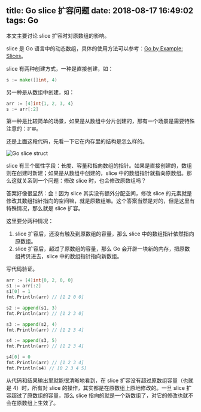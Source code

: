 title: Go slice 扩容问题
date: 2018-08-17 16:49:02
tags: Go
---

本文主要讨论 slice 扩容时对原数组的影响。

<!-- more -->

slice 是 Go 语言中的动态数组，具体的使用方法可以参考：[Go by Example: Slices](https://gobyexample.com/slices)。

slice 有两种创建方式，一种是直接创建，如：

``` go
s := make([]int, 4)
```

另一种是从数组中创建，如：
``` go
arr := [4]int{1, 2, 3, 4}
s := arr[:2]
```

第一种是比较简单的场景，如果是从数组中分片创建的，那有一个场景是需要特殊注意的：`扩容`。

还是上面这段代码，先看一下它在内存里的结构是怎么样的。

![Go slice struct](http://findingsea-blog-images.qiniudn.com/Go%20slice%20struct.png)

slice 有三个属性字段：长度、容量和指向数组的指针。如果是直接创建的，数组则在创建时新建；如果是从数组中创建的，slice 中的数组指针就指向原数组。那么这就关系到一个问题：修改 slice 时，也会修改原数组吗？

答案好像很显然：会！因为 slice 其实没有额外分配空间，修改 slice 的元素就是修改其数组指针指向的空间嘛，就是原数组嘛。这个答案当然是对的，但是这里有特殊情况，那么就是 slice 扩容。

这里要分两种情况：

1. slice 扩容后，还没有触及到原数组的容量，那么 slice 中的数组指针依然指向原数组。
2. slice 扩容后，超过了原数组的容量，那么 Go 会开辟一块新的内存，把原数组拷贝进去，slice 中的数组指针指向新数组。

写代码验证。

``` go
arr := [4]int{0, 2, 0, 0}
s1 := arr[:2]
s1[0] = 1
fmt.Println(arr) // [1 2 0 0]

s2 := append(s1, 3)
fmt.Println(arr) // [1 2 3 0]

s3 := append(s2, 4)
fmt.Println(arr) // [1 2 3 4]

s4 := append(s3, 5)
fmt.Println(arr) // [1 2 3 4]

s4[0] = 0
fmt.Println(arr) // [1 2 3 4]
fmt.Println(s4) // [0 2 3 4 5]
```

从代码和结果输出里就能很清晰地看到，在 slice 扩容没有超过原数组容量（也就是 4）时，所有对 slice 的操作，其实都是在原数组上原地修改的。一旦 slice 扩容超过了原数组的容量，那么 slice 指向的就是一个新数组了，对它的修改也就不会在原数组上生效了。